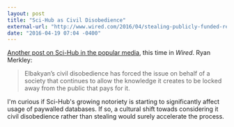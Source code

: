```yaml
---
layout: post
title: "Sci-Hub as Civil Disobedience"
external-url: "http://www.wired.com/2016/04/stealing-publicly-funded-research-isnt-stealing/"
date: "2016-04-19 07:04 -0400"
---
```

[Another post on Sci-Hub in the popular media](http://www.wired.com/2016/04/stealing-publicly-funded-research-isnt-stealing/), this time in *Wired*. Ryan Merkley:

> Elbakyan’s civil disobedience has forced the issue on behalf of a society that continues to allow the knowledge it creates to be locked away from the public that pays for it.

I'm curious if Sci-Hub's growing notoriety is starting to significantly affect usage of paywalled databases. If so, a cultural shift towads considering it civil disobedience rather than stealing would surely accelerate the process.
